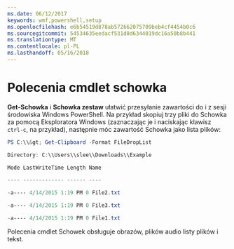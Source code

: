 ```yaml
---
ms.date: 06/12/2017
keywords: wmf,powershell,setup
ms.openlocfilehash: e6b54519d878ab572662075709beb4cf4454b0c6
ms.sourcegitcommit: 54534635eedacf531d8d6344019dc16a50b8b441
ms.translationtype: MT
ms.contentlocale: pl-PL
ms.lasthandoff: 05/16/2018
---
```

# <a name="clipboard-cmdlets"></a>Polecenia cmdlet schowka
**Get-Schowka** i **Schowka zestaw** ułatwić przesyłanie zawartości do i z sesji środowiska Windows PowerShell. Na przykład skopiuj trzy pliki do Schowka za pomocą Eksploratora Windows (zaznaczając je i naciskając klawisz `ctrl-c`, na przykład), następnie móc zawartość Schowka jako lista plików:

```powershell
PS C:\\&gt; Get-Clipboard -Format FileDropList

Directory: C:\\Users\\slee\\Downloads\\Example

Mode LastWriteTime Length Name

---- ------------- ------ ----

-a---- 4/14/2015 1:19 PM 0 File2.txt

-a---- 4/14/2015 1:19 PM 0 File3.txt

-a---- 4/14/2015 1:19 PM 0 File1.txt
```


Polecenia cmdlet Schowek obsługuje obrazów, plików audio listy plików i tekst.
